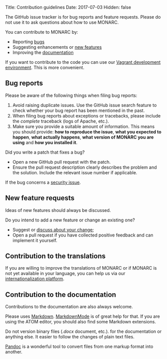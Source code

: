 Title: Contribution guidelines
Date: 2017-07-03
Hidden: false

The GitHub issue tracker is for bug reports and feature requests.
Please do not use it to ask questions about how to use MONARC.

You can contribute to MONARC by:

* Reporting [bugs](https://github.com/monarc-project/MonarcAppFO/issues/new?labels=bug)
* Suggesting enhancements or [new features](https://github.com/monarc-project/MonarcAppFO/issues/new?labels=feature+request)
* Improving the [documentation](https://github.com/monarc-project/MonarcAppFO/issues/new?labels=documentation)

If you want to contribute to the code you can use our
[Vagrant development environment](https://github.com/monarc-project/MonarcAppFO/tree/master/vagrant).
This is more convenient.

## Bug reports

Please be aware of the following things when filing bug reports:

1. Avoid raising duplicate issues. Use the GitHub issue search feature
   to check whether your bug report has been mentioned in the past.
2. When filing bug reports about exceptions or tracebacks, please include the
   *complete* traceback (logs of Apache, etc.).
3. Make sure you provide a suitable amount of information. This
   means you should provide: **how to reproduce the issue**,
   **what you expected to happen**, **what actually happens**,
   **what version of MONARC you are using** and  **how you installed it**.

Did you write a patch that fixes a bug?

* Open a new GitHub pull request with the patch.
* Ensure the pull request description clearly describes the problem and the
  solution. Include the relevant issue number if applicable.

If the bug concerns a
[security issue](/community/vulnerability-disclosure).

## New feature requests

Ideas of new features should always be discussed.

Do you intend to add a new feature or change an existing one?

* Suggest or [discuss about your change](https://github.com/monarc-project/MonarcAppFO/discussions/categories/ideas);
* Open a pull request if you have collected positive feedback and can implement it yourself.


## Contribution to the translations

If you are willing to improve the translations of MONARC or if MONARC is not
yet available in your language, you can help us via our
[internationalization platform](https://translate.monarc.lu/projects/monarc/).


## Contribution to the documentation

Contributions to the documentation are also always welcome.

Please uses
[Markdown](https://daringfireball.net/projects/markdown/).
[MarkdownMode](https://www.emacswiki.org/emacs/MarkdownMode) is of great help
for that. If you are using the ATOM editor, you should also find some Markdown
extensions.

Do not version binary files (*.docx* document, etc.). for the
documentation or anything else. It easier to follow the changes of plain text
files.

[Pandoc](http://pandoc.org) is a wonderful tool to convert files from one
markup format into another.
